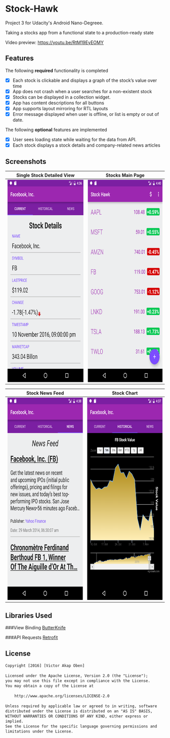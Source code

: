 # Stock-Hawk
Project 3 for Udacity's Android Nano-Degreee.

Taking a stocks app from a functional state to a production-ready state

Video preview: https://youtu.be/RtM19EyEOMY

## Features
The following **required** functionality is completed
- [x] Each stock is clickable and displays a graph of the stock’s value over time
- [x] App does not crash when a user searches for a non-existent stock
- [x] Stocks can be displayed in a collection widget.
- [x] App has content descriptions for all buttons
- [x] App supports layout mirroring for RTL layouts
- [x] Error message displayed when user is offline, or list is empty or out of date.

The following **optional** features are implemented
- [x] User sees loading state while waiting for the data from API.
- [x] Each stock displays a stock details and company-related news articles

## Screenshots
Single Stock Detailed View                                                       |  Stocks Main Page
:-------------------------------------------------------------------------------:|:--------------------------------------------------------------------------------:
<img src="screenshots/Screenshot1.png" alt="Drawing"  width="360" height="640"/> |  <img src="screenshots/Screenshot4.png" alt="Drawing"  width="360" height="640"/>


Stock News Feed                                                                  |  Stock Chart
:-------------------------------------------------------------------------------:|:--------------------------------------------------------------------------------:
<img src="screenshots/Screenshot3.png" alt="Drawing"  width="360" height="640"/> |  <img src="screenshots/Screenshot2.png" alt="Drawing"  width="360" height="640"/>

## Libraries Used

###View Binding
[ButterKnife](https://jakewharton.github.io/butterknife/)

###API Requests
[Retrofit](https://square.github.io/retrofit/)

## License
```
Copyright [2016] [Victor Akap Oben]

Licensed under the Apache License, Version 2.0 (the "License");
you may not use this file except in compliance with the License.
You may obtain a copy of the License at

    http://www.apache.org/licenses/LICENSE-2.0

Unless required by applicable law or agreed to in writing, software
distributed under the License is distributed on an "AS IS" BASIS,
WITHOUT WARRANTIES OR CONDITIONS OF ANY KIND, either express or implied.
See the License for the specific language governing permissions and
limitations under the License.
```
